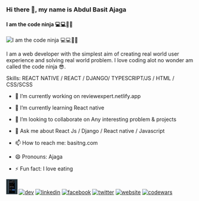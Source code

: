 
### Hi there 👋, my name is Abdul Basit Ajaga

#### I am the code ninja 💻💻🤗🤗

![I am the code ninja 💻💻🤗🤗](src='https://github.com/basitng/basitng/blob/main/1632606061984.png')

I am a web developer with the simplest aim of creating real world user experience and solving real world problem. I love coding alot no wonder am called the code ninja 😎.

Skills: REACT NATIVE /  REACT / DJANGO/ TYPESCRIPT/JS / HTML / CSS/SCSS

- 🔭 I’m currently working on reviewexpert.netlify.app 

- 🌱 I’m currently learning React native 

- 👯 I’m looking to collaborate on Any interesting problem & projects 

- 💬 Ask me about React Js / Django / React native / Javascript 

- 📫 How to reach me: basitng.com 

- 😄 Pronouns: Ajaga

- ⚡ Fun fact: I love eating 

[<img src='https://github.com/basitng/basitng/blob/main/1632606061984.png' alt='github' height='40'>](https://github.com/basitng)  [<img src='https://cdn.jsdelivr.net/npm/simple-icons@3.0.1/icons/dev-dot-to.svg' alt='dev' height='40'>](https://dev.to/basitng)  [<img src='https://cdn.jsdelivr.net/npm/simple-icons@3.0.1/icons/linkedin.svg' alt='linkedin' height='40'>](https://www.linkedin.com/in/basitng/)  [<img src='https://cdn.jsdelivr.net/npm/simple-icons@3.0.1/icons/facebook.svg' alt='facebook' height='40'>](https://www.facebook.com/basitng)  [<img src='https://cdn.jsdelivr.net/npm/simple-icons@3.0.1/icons/twitter.svg' alt='twitter' height='40'>](https://twitter.com/basitng)  [<img src='https://cdn.jsdelivr.net/npm/simple-icons@3.0.1/icons/icloud.svg' alt='website' height='40'>](basitng.com)  [<img src='https://cdn.jsdelivr.net/npm/simple-icons@3.0.1/icons/codewars.svg' alt='codewars' height='40'>](codewar.com)  


<!--
**basitng/basitng** is a ✨ _special_ ✨ repository because its `README.md` (this file) appears on your GitHub profile.

Here are some ideas to get you started:

- 🔭 I’m currently working on ...
- 🌱 I’m currently learning ...
- 👯 I’m looking to collaborate on ...
- 🤔 I’m looking for help with ...
- 💬 Ask me about ...
- 📫 How to reach me: ...
- 😄 Pronouns: ...
- ⚡ Fun fact: ...
-->
